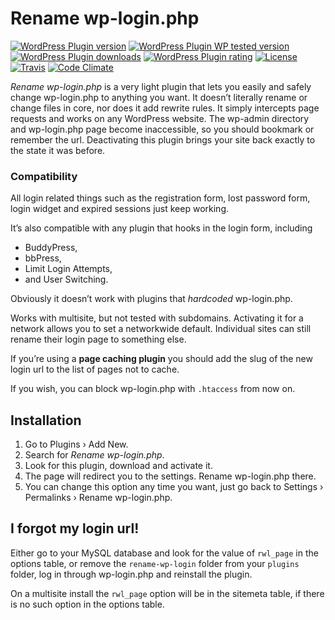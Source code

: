 # Rename wp-login.php

[![WordPress Plugin version](https://img.shields.io/wordpress/plugin/v/rename-wp-login.svg?style=flat)](https://wordpress.org/plugins/rename-wp-login/)
[![WordPress Plugin WP tested version](https://img.shields.io/wordpress/v/rename-wp-login.svg?style=flat)](https://wordpress.org/plugins/rename-wp-login/)
[![WordPress Plugin downloads](https://img.shields.io/wordpress/plugin/dt/rename-wp-login.svg?style=flat)](https://wordpress.org/plugins/rename-wp-login/)
[![WordPress Plugin rating](https://img.shields.io/wordpress/plugin/r/rename-wp-login.svg?style=flat)](https://wordpress.org/plugins/rename-wp-login/)
[![License](https://img.shields.io/badge/license-GPL--2.0%2B-green.svg)](https://github.com/iseulde/rename-wp-login/blob/master/license.txt)
[![Travis](https://secure.travis-ci.org/iseulde/rename-wp-login.png?branch=master)](http://travis-ci.org/iseulde/rename-wp-login)
[![Code Climate](https://codeclimate.com/github/iseulde/rename-wp-login/badges/gpa.svg)](https://codeclimate.com/github/iseulde/rename-wp-login)

*Rename wp-login.php* is a very light plugin that lets you easily and safely change wp-login.php to anything you want. It doesn’t literally rename or change files in core, nor does it add rewrite rules. It simply intercepts page requests and works on any WordPress website. The wp-admin directory and wp-login.php page become inaccessible, so you should bookmark or remember the url. Deactivating this plugin brings your site back exactly to the state it was before.

### Compatibility

All login related things such as the registration form, lost password form, login widget and expired sessions just keep working.

It’s also compatible with any plugin that hooks in the login form, including

* BuddyPress,
* bbPress,
* Limit Login Attempts,
* and User Switching.

Obviously it doesn’t work with plugins that *hardcoded* wp-login.php.

Works with multisite, but not tested with subdomains. Activating it for a network allows you to set a networkwide default. Individual sites can still rename their login page to something else.

If you’re using a **page caching plugin** you should add the slug of the new login url to the list of pages not to cache.

If you wish, you can block wp-login.php with `.htaccess` from now on.

## Installation

1. Go to Plugins › Add New.
2. Search for *Rename wp-login.php*.
3. Look for this plugin, download and activate it.
4. The page will redirect you to the settings. Rename wp-login.php there.
5. You can change this option any time you want, just go back to Settings › Permalinks › Rename wp-login.php.

## I forgot my login url!

Either go to your MySQL database and look for the value of `rwl_page` in the options table, or remove the `rename-wp-login` folder from your `plugins` folder, log in through wp-login.php and reinstall the plugin.

On a multisite install the `rwl_page` option will be in the sitemeta table, if there is no such option in the options table.
